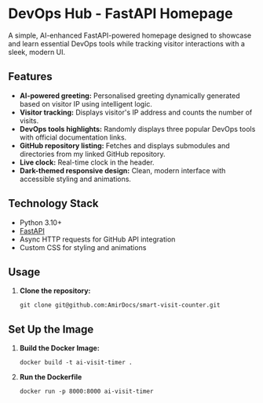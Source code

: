 # DevOps Hub - FastAPI Homepage

A simple, AI-enhanced FastAPI-powered homepage designed to showcase and learn essential DevOps tools while tracking visitor interactions with a sleek, modern UI.

## Features

- **AI-powered greeting:** Personalised greeting dynamically generated based on visitor IP using intelligent logic.
- **Visitor tracking:** Displays visitor's IP address and counts the number of visits.
- **DevOps tools highlights:** Randomly displays three popular DevOps tools with official documentation links.
- **GitHub repository listing:** Fetches and displays submodules and directories from my linked GitHub repository.
- **Live clock:** Real-time clock in the header.
- **Dark-themed responsive design:** Clean, modern interface with accessible styling and animations.

## Technology Stack

- Python 3.10+
- [FastAPI](https://fastapi.tiangolo.com/)
- Async HTTP requests for GitHub API integration
- Custom CSS for styling and animations

## Usage

1. **Clone the repository:**
   ```
   git clone git@github.com:AmirDocs/smart-visit-counter.git
   ```

## Set Up the Image

1. **Build the Docker Image:**

   ```
   docker build -t ai-visit-timer .
   ```

2. **Run the Dockerfile**

   ```
   docker run -p 8000:8000 ai-visit-timer
   ```